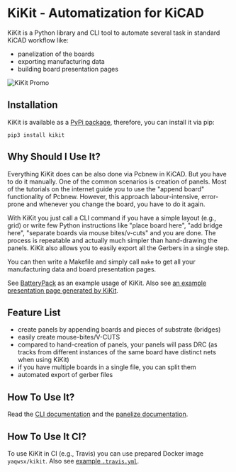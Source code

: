 # KiKit - Automatization for KiCAD

KiKit is a Python library and CLI tool to automate several task in standard
KiCAD workflow like:

- panelization of the boards
- exporting manufacturing data
- building board presentation pages

![KiKit Promo](doc/resources/promo.jpg)

## Installation

KiKit is available as a [PyPi package](https://pypi.org/project/KiKit/), therefore, you can install it via pip:

```
pip3 install kikit
```

## Why Should I Use It?

Everything KiKit does can be also done via Pcbnew in KiCAD. But you have to do
it manually. One of the common scenarios is creation of panels. Most of the
tutorials on the internet guide you to use the "append board" functionality of
Pcbnew. However, this approach labour-intensive, error-prone and whenever you
change the board, you have to do it again.

With KiKit you just call a CLI command if you have a simple layout (e.g., grid)
or write few Python instructions like "place board here", "add bridge here",
"separate boards via mouse bites/v-cuts" and you are done. The process is
repeatable and actually much simpler than hand-drawing the panels. KiKit also
allows you to easily export all the Gerbers in a single step.

You can then write a Makefile and simply call `make` to get all your
manufacturing data and board presentation pages.


See [BatteryPack](https://github.com/RoboticsBrno/RB0002-BatteryPack) as an
example usage of KiKit. Also see [an example presentation page generated by
KiKit](https://roboticsbrno.github.io/RB0002-BatteryPack).

## Feature List

- create panels by appending boards and pieces of substrate (bridges)
- easily create mouse-bites/V-CUTS
- compared to hand-creation of panels, your panels will pass DRC (as tracks from
  different instances of the same board have distinct nets when using KiKit)
- if you have multiple boards in a single file, you can split them
- automated export of gerber files

## How To Use It?

Read the [CLI documentation](doc/cli.md) and the [panelize
documentation](doc/panelization.md).

## How To Use It CI?

To use KiKit in CI (e.g., Travis) you can use prepared Docker image
`yaqwsx/kikit`. Also see [example `.travis.yml`](https://github.com/RoboticsBrno/RB0002-BatteryPack/blob/master/.travis.yml).